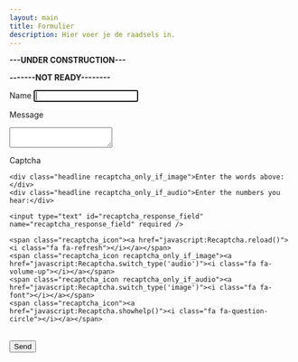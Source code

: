 ```yaml
---
layout: main
title: Formulier
description: Hier voer je de raadsels in.
---
```


**---UNDER CONSTRUCTION---**

**-------NOT READY--------**

<form id="contact-form" class="contact-form" method="post" data-success="Message successfully sent!">

  <label for="name">Name</label>
  <input id="name" type="text" name="name" class="field" required autofocus /><br/>

  <label for="message">Message</label>
  <textarea id="message" name="message" required ></textarea><br/>

  <label for="recaptcha_response_field">Captcha</label>
  
  <!-- <div class="g-recaptcha" data-sitekey="6LezXT0UAAAAAHMmWAonT_pmff-XtnlqMKUcvifc"></div> -->
  
  <div id="recaptcha_widget" class="recaptcha">
    <div class="image">
      <div id="recaptcha_image"></div>
    </div>

    <div class="headline recaptcha_only_if_image">Enter the words above:</div>
    <div class="headline recaptcha_only_if_audio">Enter the numbers you hear:</div>

    <input type="text" id="recaptcha_response_field" name="recaptcha_response_field" required />

    <span class="recaptcha_icon"><a href="javascript:Recaptcha.reload()"><i class="fa fa-refresh"></i></a></span>
    <span class="recaptcha_icon recaptcha_only_if_image"><a href="javascript:Recaptcha.switch_type('audio')"><i class="fa fa-volume-up"></i></a></span>
    <span class="recaptcha_icon recaptcha_only_if_audio"><a href="javascript:Recaptcha.switch_type('image')"><i class="fa fa-font"></i></a></span>
    <span class="recaptcha_icon"><a href="javascript:Recaptcha.showhelp()"><i class="fa fa-question-circle"></i></a></span>
  </div><br/>
  <div id="notice" class="notice" data-captcha-failed="Incorrect captcha!" data-error="There was an error sending the message, please try again."></div>
  <button type="submit">Send</button>
</form>

<!-- <script type="text/javascript" src="http://www.google.com/recaptcha/api/js/recaptcha_ajax.js"></script> -->


